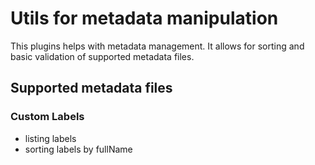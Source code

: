 # Utils for metadata manipulation

This plugins helps with metadata management.
It allows for sorting and basic validation of supported metadata files.

## Supported metadata files

### Custom Labels

-   listing labels
-   sorting labels by fullName
